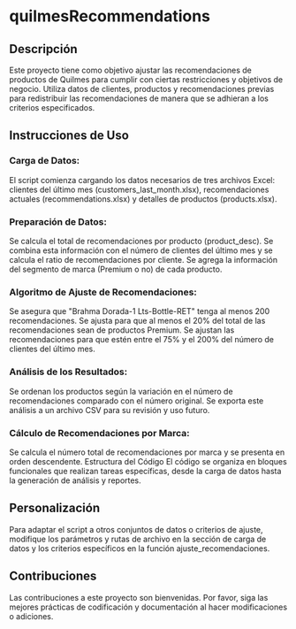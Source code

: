 # quilmesRecommendations
## Descripción
Este proyecto tiene como objetivo ajustar las recomendaciones de productos de Quilmes para cumplir con ciertas restricciones y objetivos de negocio. Utiliza datos de clientes, productos y recomendaciones previas para redistribuir las recomendaciones de manera que se adhieran a los criterios especificados.

## Instrucciones de Uso
### Carga de Datos: 
El script comienza cargando los datos necesarios de tres archivos Excel: clientes del último mes (customers_last_month.xlsx), recomendaciones actuales (recommendations.xlsx) y detalles de productos (products.xlsx).
### Preparación de Datos:
Se calcula el total de recomendaciones por producto (product_desc).
Se combina esta información con el número de clientes del último mes y se calcula el ratio de recomendaciones por cliente.
Se agrega la información del segmento de marca (Premium o no) de cada producto.
### Algoritmo de Ajuste de Recomendaciones:
Se asegura que "Brahma Dorada-1 Lts-Bottle-RET" tenga al menos 200 recomendaciones.
Se ajusta para que al menos el 20% del total de las recomendaciones sean de productos Premium.
Se ajustan las recomendaciones para que estén entre el 75% y el 200% del número de clientes del último mes.
### Análisis de los Resultados:
Se ordenan los productos según la variación en el número de recomendaciones comparado con el número original.
Se exporta este análisis a un archivo CSV para su revisión y uso futuro.
### Cálculo de Recomendaciones por Marca:
Se calcula el número total de recomendaciones por marca y se presenta en orden descendente.
Estructura del Código
El código se organiza en bloques funcionales que realizan tareas específicas, desde la carga de datos hasta la generación de análisis y reportes.

## Personalización
Para adaptar el script a otros conjuntos de datos o criterios de ajuste, modifique los parámetros y rutas de archivo en la sección de carga de datos y los criterios específicos en la función ajuste_recomendaciones.

## Contribuciones
Las contribuciones a este proyecto son bienvenidas. Por favor, siga las mejores prácticas de codificación y documentación al hacer modificaciones o adiciones.

